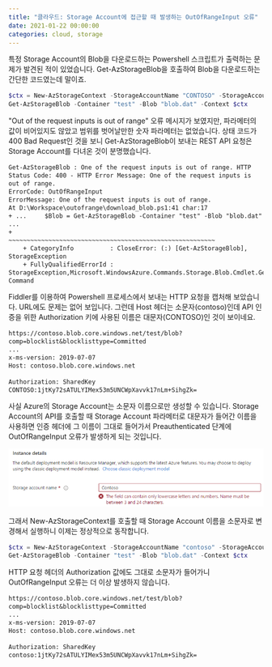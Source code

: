 ```yaml
---
title: "클라우드: Storage Account에 접근할 때 발생하는 OutOfRangeInput 오류"
date: 2021-01-22 00:00:00
categories: cloud, storage
---
```


특정 Storage Account의 Blob을 다운로드하는 Powershell 스크립트가 출력하는 문제가 발견된 적이 있었습니다. Get-AzStorageBlob을 호출하여 Blob을 다운로드하는 간단한 코드였는데 말이죠. 

```powershell
$ctx = New-AzStorageContext -StorageAccountName "CONTOSO" -StorageAccountKey $StorageAccountKey
Get-AzStorageBlob -Container "test" -Blob "blob.dat" -Context $ctx
```

"Out of the request inputs is out of range" 오류 메시지가 보였지만, 파라메터의 값이 비어있지도 않았고 범위를 벗어날만한 숫자 파라메터는 없었습니다. 상태 코드가 400 Bad Request인 것을 보니 Get-AzStorageBlob이 보내는 REST API 요청은 Storage Account를 다녀온 것이 분명했습니다. 

```
Get-AzStorageBlob : One of the request inputs is out of range. HTTP Status Code: 400 - HTTP Error Message: One of the request inputs is out of range.
ErrorCode: OutOfRangeInput
ErrorMessage: One of the request inputs is out of range.
At D:\Workspace\outofrange\download_blob.ps1:41 char:17
+ ...     $Blob = Get-AzStorageBlob -Container "test" -Blob "blob.dat" ...
+                 ~~~~~~~~~~~~~~~~~~~~~~~~~~~~~~~~~~~~~~~~~~~~~~~~~~~~~~~~~
    + CategoryInfo          : CloseError: (:) [Get-AzStorageBlob], StorageException
    + FullyQualifiedErrorId : StorageException,Microsoft.WindowsAzure.Commands.Storage.Blob.Cmdlet.GetAzureStorageBlob     Command     
```

Fiddler를 이용하여 Powershell 프로세스에서 보내는 HTTP 요청을 캡처해 보았습니다. URL에도 문제는 없어 보입니다. 그런데 Host 헤더는 소문자(contoso)인데 API 인증을 위한 Authorization 키에 사용된 이름은 대문자(CONTOSO)인 것이 보이네요. 

```
https://contoso.blob.core.windows.net/test/blob?comp=blocklist&blocklisttype=Committed
...
x-ms-version: 2019-07-07
Host: contoso.blob.core.windows.net

Authorization: SharedKey 
CONTOSO:1jtKy72sATULYIMex53m5UNCWpXavvk17nLm+SihgZk=
```

사실 Azure의 Storage Account는 소문자 이름으로만 생성할 수 있습니다. Storage Account의 API를 호출할 때 Storage Account 파라메터로 대문자가 들어간 이름을 사용하면 인증 헤더에 그 이름이 그대로 들어가서 Preauthenticated 단계에 OutOfRangeInput 오류가 발생하게 되는 것입니다.

![OnlyLowercaseAllowed](/images/2021-01-22-cloud-outofrangeinput-lowercaseonly.png)

그래서 New-AzStorageContext를 호출할 때 Storage Account 이름을 소문자로 변경해서 실행하니 이제는 정상적으로 동작합니다.

```powershell
$ctx = New-AzStorageContext -StorageAccountName "contoso" -StorageAccountKey $StorageAccountKey
Get-AzStorageBlob -Container "test" -Blob "blob.dat" -Context $ctx
```

HTTP 요청 헤더의 Authorization 값에도 그대로 소문자가 들어가니 OutOfRangeInput 오류는 더 이상 발생하지 않습니다.

```
https://contoso.blob.core.windows.net/test/blob?comp=blocklist&blocklisttype=Committed
...
x-ms-version: 2019-07-07
Host: contoso.blob.core.windows.net

Authorization: SharedKey 
contoso:1jtKy72sATULYIMex53m5UNCWpXavvk17nLm+SihgZk=
```